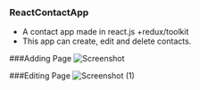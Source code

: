 ### ReactContactApp
- A contact app made in react.js +redux/toolkit
- This app can create, edit and delete contacts.

###Adding Page
![Screenshot](https://user-images.githubusercontent.com/65031891/168501040-0c60efda-fb1f-4e42-85e8-7226333d122e.png)

###Editing Page
![Screenshot (1)](https://user-images.githubusercontent.com/65031891/168501082-96cc331c-1ca8-4294-aacf-4c4599057645.png)
